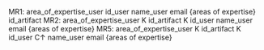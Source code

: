 MR1:
	area_of_expertise_user
	id_user
	name_user
	email
	{areas of expertise}
	id_artifact
MR2:
	area_of_expertise_user  K
	id_artifact	K
	id_user
	name_user
	email
	{areas of expertise}
MR5:
	area_of_expertise_user  K
	id_artifact	                     K
	id_user                             C$\uparrow$
	name_user
	email
	{areas of expertise} 	